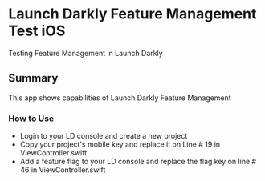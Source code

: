 # Launch Darkly Feature Management Test iOS
Testing Feature Management in Launch Darkly

## Summary
This app shows capabilities of Launch Darkly Feature Management

### How to Use
- Login to your LD console and create a new project
- Copy your project's mobile key and replace it on Line # 19 in ViewController.swift
- Add a feature flag to your LD console and replace the flag key on line # 46 in ViewController.swift

